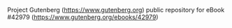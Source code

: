 Project Gutenberg (https://www.gutenberg.org) public repository for eBook #42979 (https://www.gutenberg.org/ebooks/42979)

